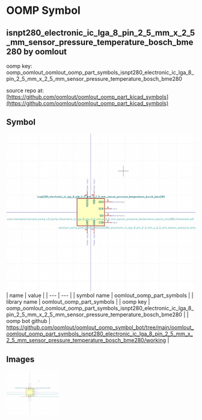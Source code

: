 # OOMP Symbol  
## isnpt280_electronic_ic_lga_8_pin_2_5_mm_x_2_5_mm_sensor_pressure_temperature_bosch_bme280  by oomlout  
  
oomp key: oomp_oomlout_oomlout_oomp_part_symbols_isnpt280_electronic_ic_lga_8_pin_2_5_mm_x_2_5_mm_sensor_pressure_temperature_bosch_bme280  
  
source repo at: [https://github.com/oomlout/oomlout_oomp_part_kicad_symbols](https://github.com/oomlout/oomlout_oomp_part_kicad_symbols)  
## Symbol  
  
[![working.png](working_600.png)](working.png)  
| name | value | 
| --- | --- | 
| symbol name | oomlout_oomp_part_symbols | 
| library name | oomlout_oomp_part_symbols | 
| oomp key | oomp_oomlout_oomlout_oomp_part_symbols_isnpt280_electronic_ic_lga_8_pin_2_5_mm_x_2_5_mm_sensor_pressure_temperature_bosch_bme280 | 
| oomp bot github | https://github.com/oomlout/oomlout_oomp_symbol_bot/tree/main/oomlout_oomlout_oomp_part_symbols_isnpt280_electronic_ic_lga_8_pin_2_5_mm_x_2_5_mm_sensor_pressure_temperature_bosch_bme280/working | 
## Images  
  
[![working.png](working_140.png)](working.png)  
